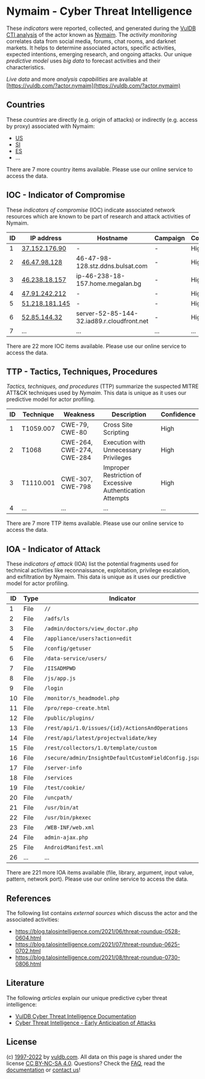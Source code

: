 # Nymaim - Cyber Threat Intelligence

These _indicators_ were reported, collected, and generated during the [VulDB CTI analysis](https://vuldb.com/?kb.cti) of the actor known as [Nymaim](https://vuldb.com/?actor.nymaim). The _activity monitoring_ correlates data from social media, forums, chat rooms, and darknet markets. It helps to determine associated actors, specific activities, expected intentions, emerging research, and ongoing attacks. Our unique _predictive model_ uses _big data_ to forecast activities and their characteristics.

_Live data_ and more _analysis capabilities_ are available at [https://vuldb.com/?actor.nymaim](https://vuldb.com/?actor.nymaim)

## Countries

These _countries_ are directly (e.g. origin of attacks) or indirectly (e.g. access by proxy) associated with Nymaim:

* [US](https://vuldb.com/?country.us)
* [SI](https://vuldb.com/?country.si)
* [ES](https://vuldb.com/?country.es)
* ...

There are 7 more country items available. Please use our online service to access the data.

## IOC - Indicator of Compromise

These _indicators of compromise_ (IOC) indicate associated network resources which are known to be part of research and attack activities of Nymaim.

ID | IP address | Hostname | Campaign | Confidence
-- | ---------- | -------- | -------- | ----------
1 | [37.152.176.90](https://vuldb.com/?ip.37.152.176.90) | - | - | High
2 | [46.47.98.128](https://vuldb.com/?ip.46.47.98.128) | 46-47-98-128.stz.ddns.bulsat.com | - | High
3 | [46.238.18.157](https://vuldb.com/?ip.46.238.18.157) | ip-46-238-18-157.home.megalan.bg | - | High
4 | [47.91.242.212](https://vuldb.com/?ip.47.91.242.212) | - | - | High
5 | [51.218.181.145](https://vuldb.com/?ip.51.218.181.145) | - | - | High
6 | [52.85.144.32](https://vuldb.com/?ip.52.85.144.32) | server-52-85-144-32.iad89.r.cloudfront.net | - | High
7 | ... | ... | ... | ...

There are 22 more IOC items available. Please use our online service to access the data.

## TTP - Tactics, Techniques, Procedures

_Tactics, techniques, and procedures_ (TTP) summarize the suspected MITRE ATT&CK techniques used by _Nymaim_. This data is unique as it uses our predictive model for actor profiling.

ID | Technique | Weakness | Description | Confidence
-- | --------- | -------- | ----------- | ----------
1 | T1059.007 | CWE-79, CWE-80 | Cross Site Scripting | High
2 | T1068 | CWE-264, CWE-274, CWE-284 | Execution with Unnecessary Privileges | High
3 | T1110.001 | CWE-307, CWE-798 | Improper Restriction of Excessive Authentication Attempts | High
4 | ... | ... | ... | ...

There are 7 more TTP items available. Please use our online service to access the data.

## IOA - Indicator of Attack

These _indicators of attack_ (IOA) list the potential fragments used for technical activities like reconnaissance, exploitation, privilege escalation, and exfiltration by Nymaim. This data is unique as it uses our predictive model for actor profiling.

ID | Type | Indicator | Confidence
-- | ---- | --------- | ----------
1 | File | `//` | Low
2 | File | `/adfs/ls` | Medium
3 | File | `/admin/doctors/view_doctor.php` | High
4 | File | `/appliance/users?action=edit` | High
5 | File | `/config/getuser` | High
6 | File | `/data-service/users/` | High
7 | File | `/IISADMPWD` | Medium
8 | File | `/js/app.js` | Medium
9 | File | `/login` | Low
10 | File | `/monitor/s_headmodel.php` | High
11 | File | `/pro/repo-create.html` | High
12 | File | `/public/plugins/` | High
13 | File | `/rest/api/1.0/issues/{id}/ActionsAndOperations` | High
14 | File | `/rest/api/latest/projectvalidate/key` | High
15 | File | `/rest/collectors/1.0/template/custom` | High
16 | File | `/secure/admin/InsightDefaultCustomFieldConfig.jspa` | High
17 | File | `/server-info` | Medium
18 | File | `/services` | Medium
19 | File | `/test/cookie/` | High
20 | File | `/uncpath/` | Medium
21 | File | `/usr/bin/at` | Medium
22 | File | `/usr/bin/pkexec` | High
23 | File | `/WEB-INF/web.xml` | High
24 | File | `admin-ajax.php` | High
25 | File | `AndroidManifest.xml` | High
26 | ... | ... | ...

There are 221 more IOA items available (file, library, argument, input value, pattern, network port). Please use our online service to access the data.

## References

The following list contains _external sources_ which discuss the actor and the associated activities:

* https://blog.talosintelligence.com/2021/06/threat-roundup-0528-0604.html
* https://blog.talosintelligence.com/2021/07/threat-roundup-0625-0702.html
* https://blog.talosintelligence.com/2021/08/threat-roundup-0730-0806.html

## Literature

The following _articles_ explain our unique predictive cyber threat intelligence:

* [VulDB Cyber Threat Intelligence Documentation](https://vuldb.com/?kb.cti)
* [Cyber Threat Intelligence - Early Anticipation of Attacks](https://www.scip.ch/en/?labs.20201022)

## License

(c) [1997-2022](https://vuldb.com/?kb.changelog) by [vuldb.com](https://vuldb.com/?kb.about). All data on this page is shared under the license [CC BY-NC-SA 4.0](https://creativecommons.org/licenses/by-nc-sa/4.0/). Questions? Check the [FAQ](https://vuldb.com/?kb.faq), read the [documentation](https://vuldb.com/?kb) or [contact us](https://vuldb.com/?contact)!
